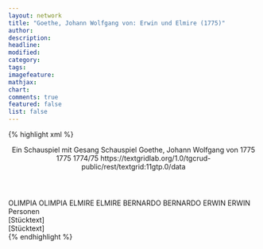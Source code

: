 ```yaml
---
layout: network
title: "Goethe, Johann Wolfgang von: Erwin und Elmire (1775)"
author:
description:
headline:
modified:
category:
tags:
imagefeature:
mathjax:
chart:
comments: true
featured: false
list: false
---
```

{% highlight xml %}
<?xml-model href="http://raw.githubusercontent.com/DLiNa/project/master/rules/lina.rnc"?><?xml-model href="http://raw.githubusercontent.com/DLiNa/project/master/rules/lina.sch"?>
<play xmlns="http://lina.digital">
  <header>
    <title>Erwin und Elmire</title>
    <subtitle>Ein Schauspiel mit Gesang</subtitle>
    <genretitle>Schauspiel</genretitle>
    <author>Goethe, Johann Wolfgang von</author>
    <date type="print" when="1775">1775</date>
    <date type="premiere" when="1775">1775</date>
    <date type="written" when="1775">1774/75</date>
    <source>https://textgridlab.org/1.0/tgcrud-public/rest/textgrid:11gtp.0/data</source>
  </header>
  <personae>
    <character>
      <name>OLIMPIA</name>
      <alias xml:id="olimpia">
        <name>OLIMPIA</name>
      </alias>
    </character>
    <character>
      <name>ELMIRE</name>
      <alias xml:id="elmire">
        <name>ELMIRE</name>
      </alias>
    </character>
    <character>
      <name>BERNARDO</name>
      <alias xml:id="bernardo">
        <name>BERNARDO</name>
      </alias>
    </character>
    <character>
      <name>ERWIN</name>
      <alias xml:id="erwin">
        <name>ERWIN</name>
      </alias>
    </character>
  </personae>
  <text>
    <div>
      <head>Personen</head>
    </div>
    <div>
      <head>[Stücktext]</head>
      <div>
        <head>[Stücktext]</head>
        <sp who="#olimpia">
          <amount n="19" unit="speech_acts"/>
          <amount n="1472" unit="words"/>
          <amount n="11" unit="lines"/>
          <amount n="8087" unit="chars"/>
        </sp>
        <sp who="#elmire">
          <amount n="51" unit="speech_acts"/>
          <amount n="1737" unit="words"/>
          <amount n="135" unit="lines"/>
          <amount n="9420" unit="chars"/>
        </sp>
        <sp who="#bernardo">
          <amount n="66" unit="speech_acts"/>
          <amount n="1988" unit="words"/>
          <amount n="101" unit="lines"/>
          <amount n="10773" unit="chars"/>
        </sp>
        <sp who="#erwin">
          <amount n="41" unit="speech_acts"/>
          <amount n="1245" unit="words"/>
          <amount n="86" unit="lines"/>
          <amount n="6776" unit="chars"/>
        </sp>
      </div>
    </div>
  </text>
</play>
{% endhighlight %}